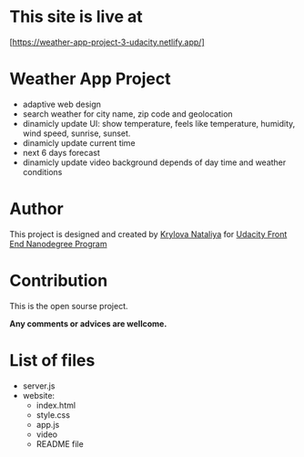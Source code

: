 # This site is live at

[https://weather-app-project-3-udacity.netlify.app/]

# Weather App Project

- adaptive web design
- search weather for city name, zip code and geolocation
- dinamicly update UI: show temperature, feels like temperature, humidity, wind speed, sunrise, sunset.
- dinamicly update current time
- next 6 days forecast
- dinamicly update video background depends of day time and weather conditions

# Author

This project is designed and created by [Krylova Nataliya](https://nataliitaly.github.io/rsschool-cv/) for [Udacity Front End Nanodegree Program](https://emc.udacity.com/c/scholarshipsbertelsmann/catalog/MTO6AM7H/i/nd/nd0011-connect-bmann)

# Contribution

This is the open sourse project.

**Any comments or advices are wellcome.**

# List of files

- server.js
- website:
  - index.html
  - style.css
  - app.js
  - video
  - README file
